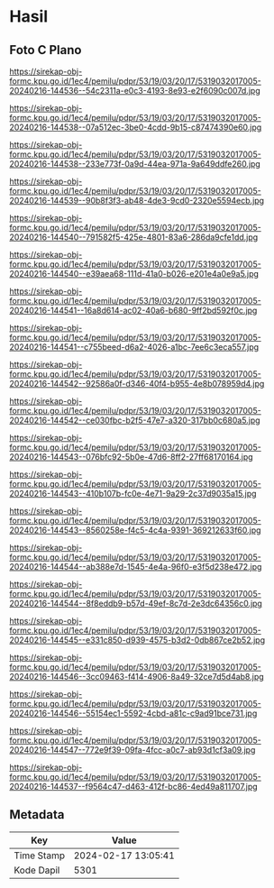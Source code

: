 # Hasil

## Foto C Plano

https://sirekap-obj-formc.kpu.go.id/1ec4/pemilu/pdpr/53/19/03/20/17/5319032017005-20240216-144536--54c2311a-e0c3-4193-8e93-e2f6090c007d.jpg

https://sirekap-obj-formc.kpu.go.id/1ec4/pemilu/pdpr/53/19/03/20/17/5319032017005-20240216-144538--07a512ec-3be0-4cdd-9b15-c87474390e60.jpg

https://sirekap-obj-formc.kpu.go.id/1ec4/pemilu/pdpr/53/19/03/20/17/5319032017005-20240216-144538--233e773f-0a9d-44ea-971a-9a649ddfe260.jpg

https://sirekap-obj-formc.kpu.go.id/1ec4/pemilu/pdpr/53/19/03/20/17/5319032017005-20240216-144539--90b8f3f3-ab48-4de3-9cd0-2320e5594ecb.jpg

https://sirekap-obj-formc.kpu.go.id/1ec4/pemilu/pdpr/53/19/03/20/17/5319032017005-20240216-144540--791582f5-425e-4801-83a6-286da9cfe1dd.jpg

https://sirekap-obj-formc.kpu.go.id/1ec4/pemilu/pdpr/53/19/03/20/17/5319032017005-20240216-144540--e39aea68-111d-41a0-b026-e201e4a0e9a5.jpg

https://sirekap-obj-formc.kpu.go.id/1ec4/pemilu/pdpr/53/19/03/20/17/5319032017005-20240216-144541--16a8d614-ac02-40a6-b680-9ff2bd592f0c.jpg

https://sirekap-obj-formc.kpu.go.id/1ec4/pemilu/pdpr/53/19/03/20/17/5319032017005-20240216-144541--c755beed-d6a2-4026-a1bc-7ee6c3eca557.jpg

https://sirekap-obj-formc.kpu.go.id/1ec4/pemilu/pdpr/53/19/03/20/17/5319032017005-20240216-144542--92586a0f-d346-40f4-b955-4e8b078959d4.jpg

https://sirekap-obj-formc.kpu.go.id/1ec4/pemilu/pdpr/53/19/03/20/17/5319032017005-20240216-144542--ce030fbc-b2f5-47e7-a320-317bb0c680a5.jpg

https://sirekap-obj-formc.kpu.go.id/1ec4/pemilu/pdpr/53/19/03/20/17/5319032017005-20240216-144543--076bfc92-5b0e-47d6-8ff2-27ff68170164.jpg

https://sirekap-obj-formc.kpu.go.id/1ec4/pemilu/pdpr/53/19/03/20/17/5319032017005-20240216-144543--410b107b-fc0e-4e71-9a29-2c37d9035a15.jpg

https://sirekap-obj-formc.kpu.go.id/1ec4/pemilu/pdpr/53/19/03/20/17/5319032017005-20240216-144543--8560258e-f4c5-4c4a-9391-369212633f60.jpg

https://sirekap-obj-formc.kpu.go.id/1ec4/pemilu/pdpr/53/19/03/20/17/5319032017005-20240216-144544--ab388e7d-1545-4e4a-96f0-e3f5d238e472.jpg

https://sirekap-obj-formc.kpu.go.id/1ec4/pemilu/pdpr/53/19/03/20/17/5319032017005-20240216-144544--8f8eddb9-b57d-49ef-8c7d-2e3dc64356c0.jpg

https://sirekap-obj-formc.kpu.go.id/1ec4/pemilu/pdpr/53/19/03/20/17/5319032017005-20240216-144545--e331c850-d939-4575-b3d2-0db867ce2b52.jpg

https://sirekap-obj-formc.kpu.go.id/1ec4/pemilu/pdpr/53/19/03/20/17/5319032017005-20240216-144546--3cc09463-f414-4906-8a49-32ce7d5d4ab8.jpg

https://sirekap-obj-formc.kpu.go.id/1ec4/pemilu/pdpr/53/19/03/20/17/5319032017005-20240216-144546--55154ec1-5592-4cbd-a81c-c9ad91bce731.jpg

https://sirekap-obj-formc.kpu.go.id/1ec4/pemilu/pdpr/53/19/03/20/17/5319032017005-20240216-144547--772e9f39-09fa-4fcc-a0c7-ab93d1cf3a09.jpg

https://sirekap-obj-formc.kpu.go.id/1ec4/pemilu/pdpr/53/19/03/20/17/5319032017005-20240216-144537--f9564c47-d463-412f-bc86-4ed49a811707.jpg


## Metadata

| Key        | Value               |
| ---------- | ------------------- |
| Time Stamp | 2024-02-17 13:05:41 |
| Kode Dapil | 5301                |



